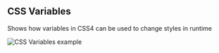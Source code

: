 ## CSS Variables

Shows how variables in CSS4 can be used to change styles in runtime

![CSS Variables example](images/pic.gif)
